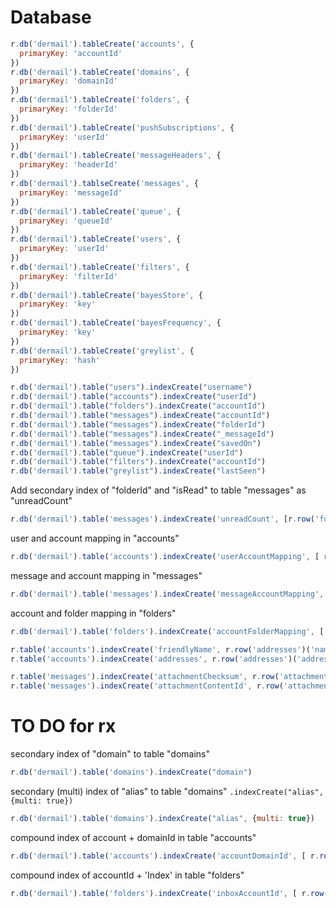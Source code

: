 # Database

```javascript
r.db('dermail').tableCreate('accounts', {
  primaryKey: 'accountId'
})
r.db('dermail').tableCreate('domains', {
  primaryKey: 'domainId'
})
r.db('dermail').tableCreate('folders', {
  primaryKey: 'folderId'
})
r.db('dermail').tableCreate('pushSubscriptions', {
  primaryKey: 'userId'
})
r.db('dermail').tableCreate('messageHeaders', {
  primaryKey: 'headerId'
})
r.db('dermail').tablseCreate('messages', {
  primaryKey: 'messageId'
})
r.db('dermail').tableCreate('queue', {
  primaryKey: 'queueId'
})
r.db('dermail').tableCreate('users', {
  primaryKey: 'userId'
})
r.db('dermail').tableCreate('filters', {
  primaryKey: 'filterId'
})
r.db('dermail').tableCreate('bayesStore', {
  primaryKey: 'key'
})
r.db('dermail').tableCreate('bayesFrequency', {
  primaryKey: 'key'
})
r.db('dermail').tableCreate('greylist', {
  primaryKey: 'hash'
})
```

```javascript
r.db('dermail').table("users").indexCreate("username")
r.db('dermail').table("accounts").indexCreate("userId")
r.db('dermail').table("folders").indexCreate("accountId")
r.db('dermail').table("messages").indexCreate("accountId")
r.db('dermail').table("messages").indexCreate("folderId")
r.db('dermail').table("messages").indexCreate("_messageId")
r.db('dermail').table("messages").indexCreate("savedOn")
r.db('dermail').table("queue").indexCreate("userId")
r.db('dermail').table("filters").indexCreate("accountId")
r.db('dermail').table("greylist").indexCreate("lastSeen")
```

Add secondary index of "folderId" and "isRead" to table "messages" as "unreadCount"
```javascript
r.db('dermail').table('messages').indexCreate('unreadCount', [r.row('folderId'), r.row('isRead')])
```

user and account mapping in "accounts"
```javascript
r.db('dermail').table('accounts').indexCreate('userAccountMapping', [ r.row('userId'),  r.row('accountId')])
```

message and account mapping in "messages"
```javascript
r.db('dermail').table('messages').indexCreate('messageAccountMapping', [r.row('messageId'), r.row('accountId')])
```

account and folder mapping in "folders"
```javascript
r.db('dermail').table('folders').indexCreate('accountFolderMapping', [ r.row('accountId'),  r.row('folderId')])
```

```javascript
r.table('accounts').indexCreate('friendlyName', r.row('addresses')('name'), {multi: true})
r.table('accounts').indexCreate('addresses', r.row('addresses')('address'), {multi: true})
```

```javascript
r.table('messages').indexCreate('attachmentChecksum', r.row('attachments')('checksum'), {multi: true})
r.table('messages').indexCreate('attachmentContentId', r.row('attachments')('contentId'), {multi: true})
```

# TO DO for rx

secondary index of "domain" to table "domains"
```javascript
r.db('dermail').table('domains').indexCreate("domain")
```

secondary (multi) index of "alias" to table "domains" `.indexCreate("alias", {multi: true})`
```javascript
r.db('dermail').table('domains').indexCreate("alias", {multi: true})
```

compound index of account + domainId in table "accounts"
```javascript
r.db('dermail').table('accounts').indexCreate('accountDomainId', [ r.row('account'),  r.row('domainId')])
```

compound index of accountId + 'Index' in table "folders"
```javascript
r.db('dermail').table('folders').indexCreate('inboxAccountId', [ r.row('displayName'),  r.row('accountId') ])
```
